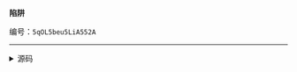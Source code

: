 **陷阱**

编号：`5qOL5beu5LiA552A`

--------

<details><summary>源码</summary><pre>
**陷阱**

编号：`5qOL5beu5LiA552A`
</pre></details>
